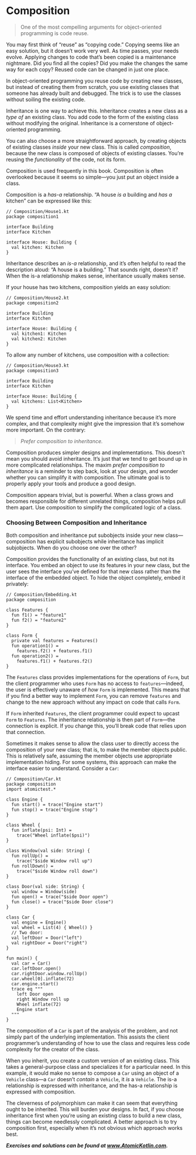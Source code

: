 # Composition

> One of the most compelling arguments for object-oriented programming is code reuse.

You may first think of “reuse” as “copying code.” Copying seems like an easy solution, but it doesn’t work very well. As time passes, your needs evolve. Applying changes to code that’s been copied is a maintenance nightmare. Did you find all the copies? Did you make the changes the same way for each copy? Reused code can be changed in just one place.

In object-oriented programming you reuse code by creating new classes, but instead of creating them from scratch, you use existing classes that someone has already built and debugged. The trick is to use the classes without soiling the existing code.

Inheritance is one way to achieve this. Inheritance creates a new class as a *type of* an existing class. You add code to the form of the existing class without modifying the original. Inheritance is a cornerstone of object-oriented programming.

You can also choose a more straightforward approach, by creating objects of existing classes *inside* your new class. This is called *composition*, because the new class is composed of objects of existing classes. You’re reusing the *functionality* of the code, not its form.

Composition is used frequently in this book. Composition is often overlooked because it seems so simple—you just put an object inside a class.

Composition is a *has-a* relationship. “A house *is a* building and *has a* kitchen” can be expressed like this:

```
// Composition/House1.kt
package composition1

interface Building
interface Kitchen

interface House: Building {
  val kitchen: Kitchen
}
```

Inheritance describes an *is-a* relationship, and it’s often helpful to read the description aloud: “A house is a building.” That sounds right, doesn’t it? When the is-a relationship makes sense, inheritance usually makes sense.

If your house has two kitchens, composition yields an easy solution:

```
// Composition/House2.kt
package composition2

interface Building
interface Kitchen

interface House: Building {
  val kitchen1: Kitchen
  val kitchen2: Kitchen
}
```

To allow any number of kitchens, use composition with a collection:

```
// Composition/House3.kt
package composition3

interface Building
interface Kitchen

interface House: Building {
  val kitchens: List<Kitchen>
}
```

We spend time and effort understanding inheritance because it’s more complex, and that complexity might give the impression that it’s somehow more important. On the contrary:

> *Prefer composition to inheritance.*

Composition produces simpler designs and implementations. This doesn’t mean you should avoid inheritance. It’s just that we tend to get bound up in more complicated relationships. The maxim *prefer composition to inheritance* is a reminder to step back, look at your design, and wonder whether you can simplify it with composition. The ultimate goal is to properly apply your tools and produce a good design.

Composition appears trivial, but is powerful. When a class grows and becomes responsible for different unrelated things, composition helps pull them apart. Use composition to simplify the complicated logic of a class.

### Choosing Between Composition and Inheritance

Both composition and inheritance put subobjects inside your new class—composition has explicit subobjects while inheritance has implicit subjobjects. When do you choose one over the other?

Composition provides the functionality of an existing class, but not its interface. You embed an object to use its features in your new class, but the user sees the interface you’ve defined for that new class rather than the interface of the embedded object. To hide the object completely, embed it privately:

```
// Composition/Embedding.kt
package composition

class Features {
  fun f1() = "feature1"
  fun f2() = "feature2"
}

class Form {
  private val features = Features()
  fun operation1() =
    features.f2() + features.f1()
  fun operation2() =
    features.f1() + features.f2()
}
```

The `Features` class provides implementations for the operations of `Form`, but the client programmer who uses `Form` has no access to `features`—indeed, the user is effectively unaware of *how* `Form` is implemented. This means that if you find a better way to implement `Form`, you can remove `features` and change to the new approach without any impact on code that calls `Form`.

If `Form` inherited `Features`, the client programmer could expect to upcast `Form` to `Features`. The inheritance relationship is then part of `Form`—the connection is explicit. If you change this, you’ll break code that relies upon that connection.

Sometimes it makes sense to allow the class user to directly access the composition of your new class; that is, to make the member objects public. This is relatively safe, assuming the member objects use appropriate implementation hiding. For some systems, this approach can make the interface easier to understand. Consider a `Car`:

```
// Composition/Car.kt
package composition
import atomictest.*

class Engine {
  fun start() = trace("Engine start")
  fun stop() = trace("Engine stop")
}

class Wheel {
  fun inflate(psi: Int) =
    trace("Wheel inflate($psi)")
}

class Window(val side: String) {
  fun rollUp() =
    trace("$side Window roll up")
  fun rollDown() =
    trace("$side Window roll down")
}

class Door(val side: String) {
  val window = Window(side)
  fun open() = trace("$side Door open")
  fun close() = trace("$side Door close")
}

class Car {
  val engine = Engine()
  val wheel = List(4) { Wheel() }
  // Two door:
  val leftDoor = Door("left")
  val rightDoor = Door("right")
}

fun main() {
  val car = Car()
  car.leftDoor.open()
  car.rightDoor.window.rollUp()
  car.wheel[0].inflate(72)
  car.engine.start()
  trace eq """
    left Door open
    right Window roll up
    Wheel inflate(72)
    Engine start
  """
}
```

The composition of a `Car` is part of the analysis of the problem, and not simply part of the underlying implementation. This assists the client programmer’s understanding of how to use the class and requires less code complexity for the creator of the class.

When you inherit, you create a custom version of an existing class. This takes a general-purpose class and specializes it for a particular need. In this example, it would make no sense to compose a `Car` using an object of a `Vehicle` class—a `Car` doesn’t *contain* a `Vehicle`, it *is* a `Vehicle`. The is-a relationship is expressed with inheritance, and the has-a relationship is expressed with composition.

The cleverness of polymorphism can make it can seem that everything ought to be inherited. This will burden your designs. In fact, if you choose inheritance first when you’re using an existing class to build a new class, things can become needlessly complicated. A better approach is to try composition first, especially when it’s not obvious which approach works best.

***Exercises and solutions can be found at www.AtomicKotlin.com.***